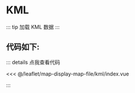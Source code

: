 <script setup>
// 解决打包错误 (window is not defined)
// VuePress 是在Node.js 服务端渲染，node没有window，所以报错ReferenceError: window is not defined
import { shallowRef, onMounted } from 'vue'    
const mapComponent = shallowRef(null)
onMounted(()=>{
    import('./index.vue').then(module => {
      mapComponent.value = module.default
    })
})
</script>
# KML

::: tip
加载 KML 数据
:::

<component v-if="mapComponent" :is="mapComponent"></component>

## 代码如下:

::: details 点我查看代码

<<< @/leaflet/map-display-map-file/kml/index.vue

:::
